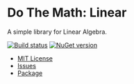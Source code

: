 # Do The Math: Linear

A simple library for Linear Algebra.

[![Build status](https://ci.appveyor.com/api/projects/status/y55xxk9qcp0haus8?svg=true)](https://ci.appveyor.com/project/aarondandy/dothemath-linear)
[![NuGet version](https://badge.fury.io/nu/DoTheMath.Linear.svg)](https://www.nuget.org/packages/DoTheMath.Linear/)

* [MIT License](./LICENSE)
* [Issues](https://github.com/aarondandy/DoTheMath.Linear/issues)
* [Package](https://www.nuget.org/packages/DoTheMath.Linear/)